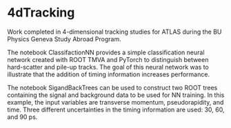 # 4dTracking
Work completed in 4-dimensional tracking studies for ATLAS during the BU Physics Geneva Study Abroad Program.

The notebook ClassifactionNN provides a simple classification neural network created with ROOT TMVA and PyTorch to distinguish between hard-scatter and pile-up tracks. The goal of this neural network was to illustrate that the addition of timing information increases performance.

The notebook SigandBackTrees can be used to construct two ROOT trees containing the signal and background data to be used for NN training. In this example, the input variables are transverse momentum, pseudorapidity, and time. Three different uncertainties in the timing information are used: 30, 60, and 90 ps.  
